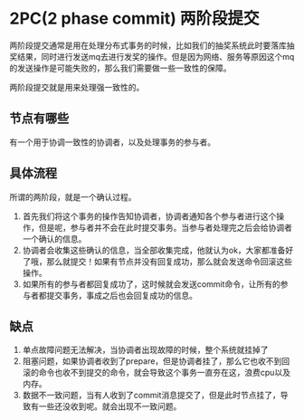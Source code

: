 # 2PC(2 phase commit) 两阶段提交

两阶段提交通常是用在处理分布式事务的时候，比如我们的抽奖系统此时要落库抽奖结果，同时进行发送mq去进行发奖的操作。但是因为网络、服务等原因这个mq的发送操作是可能失败的，那么我们需要做一些一致性的保障。

两阶段提交就是用来处理强一致性的。

## 节点有哪些
有一个用于协调一致性的协调者，以及处理事务的参与者。

## 具体流程
所谓的两阶段，就是一个确认过程。

1. 首先我们将这个事务的操作告知协调者，协调者通知各个参与者进行这个操作，但是呢，参与者并不会在此时提交事务。当参与者处理完之后会给协调者一个确认的信息。
2. 协调者会收集这些确认的信息，当全部收集完成，他就认为ok，大家都准备好了哦，那么就提交！如果有节点并没有回复成功，那么就会发送命令回滚这些操作。
3. 如果所有的参与者都回复成功了，这时候就会发送commit命令，让所有的参与者都提交事务，事成之后也会回复成功的信息。

## 缺点
1. 单点故障问题无法解决，当协调者出现故障的时候，整个系统就挂掉了
2. 阻塞问题，如果协调者收到了prepare，但是协调者挂了，那么它也收不到回滚的命令也收不到提交的命令，就会导致这个事务一直夯在这，浪费cpu以及内存。
3. 数据不一致问题，当有人收到了commit消息提交了，但是此时节点挂了，导致有一些还没收到呢。就会出现不一致问题。